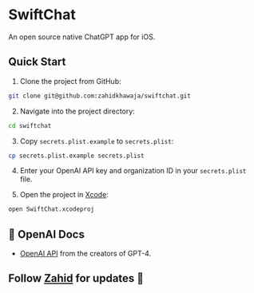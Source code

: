 # SwiftChat

An open source native ChatGPT app for iOS.

## Quick Start

1. Clone the project from GitHub:

```bash
git clone git@github.com:zahidkhawaja/swiftchat.git
```

2. Navigate into the project directory: 

```bash
cd swiftchat
```

3. Copy `secrets.plist.example` to `secrets.plist`:

```bash
cp secrets.plist.example secrets.plist
```

4. Enter your OpenAI API key and organization ID in your `secrets.plist` file.

5. Open the project in [Xcode](https://developer.apple.com/xcode/):

```bash
open SwiftChat.xcodeproj
```

## 🧠 OpenAI Docs

- [OpenAI API](https://platform.openai.com/docs/api-reference) from the creators of GPT-4.

## Follow [Zahid](https://twitter.com/chillzaza_) for updates 🚀 

